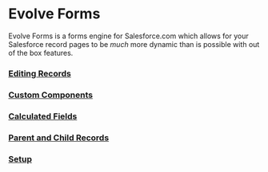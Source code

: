 # Evolve Forms

Evolve Forms is a forms engine for Salesforce.com which allows for your Salesforce record
pages to be _much_ more dynamic than is possible with out of the box features.

### [Editing Records](docs/editing_records.md)

### [Custom Components](docs/custom_components.md)

### [Calculated Fields](docs/calculated_fields.md)

### [Parent and Child Records](docs/parent_and_child_records.md)

### [Setup](docs/setup.md)
